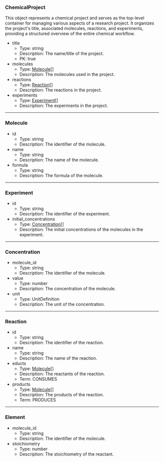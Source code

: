 ### ChemicalProject

This object represents a chemical project and serves as the top-level container for managing various aspects of a research project. It organizes the project's title, associated molecules, reactions, and experiments, providing a structured overview of the entire chemical workflow.

- title
  - Type: string
  - Description: The name/title of the project.
  - PK: true
- molecules
  - Type: [Molecule](#molecule)[]
  - Description: The molecules used in the project.
- reactions
  - Type: [Reaction](#reaction)[]
  - Description: The reactions in the project.
- experiments
  - Type: [Experiment](#experiment)[]
  - Description: The experiments in the project.

---

### Molecule

- id
  - Type: string
  - Description: The identifier of the molecule.
- name
  - Type: string
  - Description: The name of the molecule.
- formula
  - Type: string
  - Description: The formula of the molecule.

---

### Experiment

- id
  - Type: string
  - Description: The identifier of the experiment.
- initial_concentrations
  - Type: [Concentration](#concentration)[]
  - Description: The initial concentrations of the molecules in the experiment.

---

### Concentration

- molecule_id
  - Type: string
  - Description: The identifier of the molecule.
- value
  - Type: number
  - Description: The concentration of the molecule.
- unit
  - Type: UnitDefinition
  - Description: The unit of the concentration.

---

### Reaction

- id
  - Type: string
  - Description: The identifier of the reaction.
- name
  - Type: string
  - Description: The name of the reaction.
- educts
  - Type: [Molecule](#molecule)[]
  - Description: The reactants of the reaction.
  - Term: CONSUMES
- products
  - Type: [Molecule](#molecule)[]
  - Description: The products of the reaction.
  - Term: PRODUCES

---

### Element

- molecule_id
  - Type: string
  - Description: The identifier of the molecule.
- stoichiometry
  - Type: number
  - Description: The stoichiometry of the reactant.
